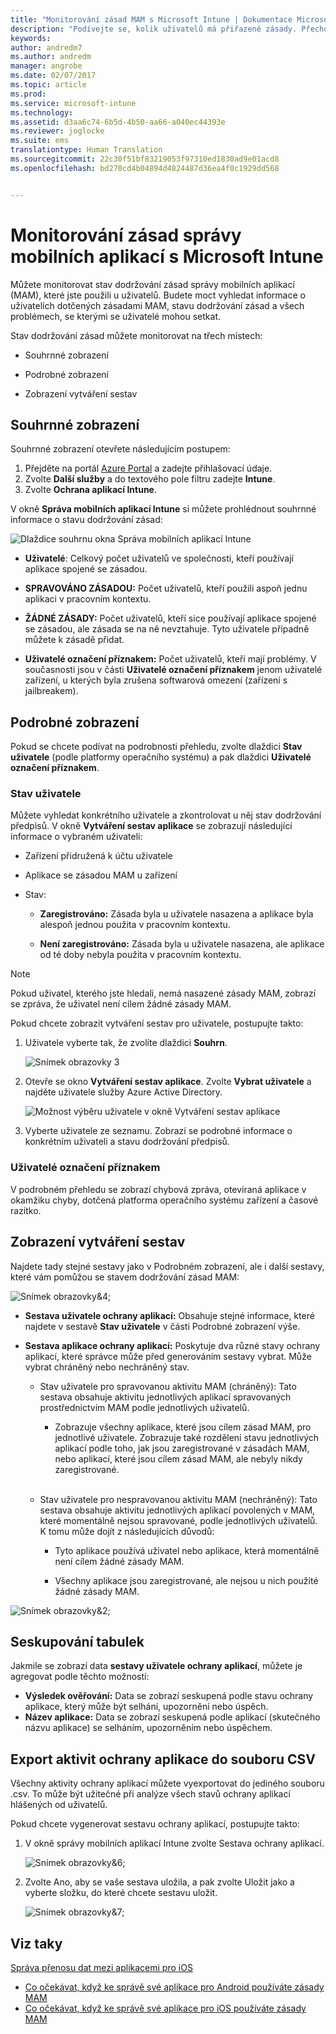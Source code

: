 ```yaml
---
title: "Monitorování zásad MAM s Microsoft Intune | Dokumentace Microsoftu"
description: "Podívejte se, kolik uživatelů má přiřazené zásady. Přechodem k podrobnostem zjistíte další informace."
keywords: 
author: andredm7
ms.author: andredm
manager: angrobe
ms.date: 02/07/2017
ms.topic: article
ms.prod: 
ms.service: microsoft-intune
ms.technology: 
ms.assetid: d3aa6c74-6b5d-4b50-aa66-a040ec44393e
ms.reviewer: joglocke
ms.suite: ems
translationtype: Human Translation
ms.sourcegitcommit: 22c30f51bf83219053f97310ed1830ad9e01acd8
ms.openlocfilehash: bd270cd4b04894d4824487d36ea4f0c1929dd568


---
```


# <a name="monitor-mobile-app-management-policies-with-microsoft-intune"></a>Monitorování zásad správy mobilních aplikací s Microsoft Intune
Můžete monitorovat stav dodržování zásad správy mobilních aplikací (MAM), které jste použili u uživatelů. Budete moct vyhledat informace o uživatelích dotčených zásadami MAM, stavu dodržování zásad a všech problémech, se kterými se uživatelé mohou setkat.

Stav dodržování zásad můžete monitorovat na třech místech:

-   Souhrnné zobrazení

-   Podrobné zobrazení

-   Zobrazení vytváření sestav

## <a name="summary-view"></a>Souhrnné zobrazení

Souhrnné zobrazení otevřete následujícím postupem:

1. Přejděte na portál [Azure Portal](https://portal.azure.com) a zadejte přihlašovací údaje.
2. Zvolte **Další služby** a do textového pole filtru zadejte **Intune**.
3. Zvolte **Ochrana aplikací Intune**.

V okně **Správa mobilních aplikací Intune** si můžete prohlédnout souhrnné informace o stavu dodržování zásad:

![Dlaždice souhrnu okna Správa mobilních aplikací Intune](../media/mam-azure-portal-user-status-summary.png)

-   **Uživatelé**: Celkový počet uživatelů ve společnosti, kteří používají aplikace spojené se zásadou.

-   **SPRAVOVÁNO ZÁSADOU:** Počet uživatelů, kteří použili aspoň jednu aplikaci v pracovním kontextu.

-   **ŽÁDNÉ ZÁSADY:** Počet uživatelů, kteří sice používají aplikace spojené se zásadou, ale zásada se na ně nevztahuje. Tyto uživatele případně můžete k zásadě přidat.

- **Uživatelé označení příznakem:** Počet uživatelů, kteří mají problémy. V současnosti jsou v části **Uživatelé označení příznakem** jenom uživatelé zařízení, u kterých byla zrušena softwarová omezení (zařízení s jailbreakem).


## <a name="detailed-view"></a>Podrobné zobrazení
Pokud se chcete podívat na podrobnosti přehledu, zvolte dlaždici **Stav uživatele** (podle platformy operačního systému) a pak dlaždici **Uživatelé označení příznakem**.

### <a name="user-status"></a>Stav uživatele
Můžete vyhledat konkrétního uživatele a zkontrolovat u něj stav dodržování předpisů. V okně **Vytváření sestav aplikace** se zobrazují následující informace o vybraném uživateli:
- Zařízení přidružená k účtu uživatele

- Aplikace se zásadou MAM u zařízení

- Stav:

  - **Zaregistrováno:** Zásada byla u uživatele nasazena a aplikace byla alespoň jednou použita v pracovním kontextu.

  - **Není zaregistrováno:** Zásada byla u uživatele nasazena, ale aplikace od té doby nebyla použita v pracovním kontextu.

>[!NOTE]
> Pokud uživatel, kterého jste hledali, nemá nasazené zásady MAM, zobrazí se zpráva, že uživatel není cílem žádné zásady MAM.

Pokud chcete zobrazit vytváření sestav pro uživatele, postupujte takto:

1.  Uživatele vyberte tak, že zvolíte dlaždici **Souhrn**.

    ![Snímek obrazovky 3](../media/MAM-reporting-6.png)

2. Otevře se okno **Vytváření sestav aplikace**. Zvolte **Vybrat uživatele** a najděte uživatele služby Azure Active Directory.

    ![Možnost výběru uživatele v okně Vytváření sestav aplikace](../media/MAM-reporting-2.png)

3. Vyberte uživatele ze seznamu. Zobrazí se podrobné informace o konkrétním uživateli a stavu dodržování předpisů.

### <a name="flagged-users"></a>Uživatelé označení příznakem
V podrobném přehledu se zobrazí chybová zpráva, otevíraná aplikace v okamžiku chyby, dotčená platforma operačního systému zařízení a časové razítko.

## <a name="reporting-view"></a>Zobrazení vytváření sestav

Najdete tady stejné sestavy jako v Podrobném zobrazení, ale i další sestavy, které vám pomůžou se stavem dodržování zásad MAM:

![Snímek obrazovky&4;](../media/MAM-reporting-7.png)

-   **Sestava uživatele ochrany aplikací:** Obsahuje stejné informace, které najdete v sestavě **Stav uživatele** v části Podrobné zobrazení výše.

-   **Sestava aplikace ochrany aplikací:** Poskytuje dva různé stavy ochrany aplikací, které správce může před generováním sestavy vybrat. Může vybrat chráněný nebo nechráněný stav.

    -   Stav uživatele pro spravovanou aktivitu MAM (chráněný): Tato sestava obsahuje aktivitu jednotlivých aplikací spravovaných prostřednictvím MAM podle jednotlivých uživatelů.

        -   Zobrazuje všechny aplikace, které jsou cílem zásad MAM, pro jednotlivé uživatele. Zobrazuje také rozdělení stavu jednotlivých aplikací podle toho, jak jsou zaregistrované v zásadách MAM, nebo aplikací, které jsou cílem zásad MAM, ale nebyly nikdy zaregistrované.
<br></br>
    -   Stav uživatele pro nespravovanou aktivitu MAM (nechráněný): Tato sestava obsahuje aktivitu jednotlivých aplikací povolených v MAM, které momentálně nejsou spravované, podle jednotlivých uživatelů. K tomu může dojít z následujících důvodů:

        -   Tyto aplikace používá uživatel nebo aplikace, která momentálně není cílem žádné zásady MAM.

        -   Všechny aplikace jsou zaregistrované, ale nejsou u nich použité žádné zásady MAM.

![Snímek obrazovky&2;](../media/MAM-reporting-4.png)

## <a name="table-grouping"></a>Seskupování tabulek

Jakmile se zobrazí data **sestavy uživatele ochrany aplikací**, můžete je agregovat podle těchto možností:

- **Výsledek ověřování:** Data se zobrazí seskupená podle stavu ochrany aplikace, který může být selhání, upozornění nebo úspěch.
- **Název aplikace:** Data se zobrazí seskupená podle aplikací (skutečného názvu aplikace) se selháním, upozorněním nebo úspěchem.

## <a name="export-app-protection-activities-to-csv"></a>Export aktivit ochrany aplikace do souboru CSV

Všechny aktivity ochrany aplikací můžete vyexportovat do jediného souboru .csv. To může být užitečné při analýze všech stavů ochrany aplikací hlášených od uživatelů.

Pokud chcete vygenerovat sestavu ochrany aplikací, postupujte takto:

1. V okně správy mobilních aplikací Intune zvolte Sestava ochrany aplikací.

    ![Snímek obrazovky&6;](../media/app-protection-report-csv-2.png)

2. Zvolte Ano, aby se vaše sestava uložila, a pak zvolte Uložit jako a vyberte složku, do které chcete sestavu uložit.

    ![Snímek obrazovky&7;](../media/app-protection-report-csv-1.png)

## <a name="see-also"></a>Viz taky
[Správa přenosu dat mezi aplikacemi pro iOS](manage-data-transfer-between-ios-apps-with-microsoft-intune.md)

* [Co očekávat, když ke správě své aplikace pro Android používáte zásady MAM](user-experience-for-mam-enabled-android-apps-with-microsoft-intune.md)
* [Co očekávat, když ke správě své aplikace pro iOS používáte zásady MAM](user-experience-for-mam-enabled-ios-apps-with-microsoft-intune.md)



<!--HONumber=Feb17_HO2-->


